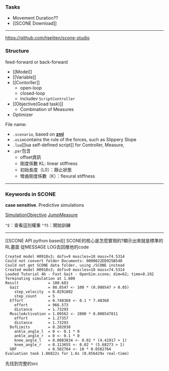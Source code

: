 ### Tasks
- Movement Duration??
- [[SCONE Download]]

---
https://github.com/tgeijten/scone-studio
### Structure
feed-forward or back-forward
- [[Model]]
- [[Variable]]
- [[Contorller]]
	- open-loop
	- closed-loop
	- includev `ScriptController`
- [[Objective(Goad task)]]
	- Combination of Measures
- Optimizer

File name:
- `.scenario`, based on **[zml](https://github.com/tgeijten/zml)**
- `.osim`contains the rule of the forces, such as Slippery Slope
- `.lua`[[lua self-defined script]] for Controller, Measure, 
- `.par`包含
	- offset資訊
	- 剛度係數 KL: linear stiffness
	- 初始長度（L0）：靜止狀態
	- 彎曲剛度係數（K）：flexural stiffness

---
### Keywords in SCONE 
**case sensitive**.
Predictive simulations

[SimulationObjective](https://scone.software/doku.php?id=ref:simulation_objective "ref:simulation_objective")
[JumpMeasure](https://scone.software/doku.php?id=ref:jump_measure "ref:jump_measure")

`^E`：查看這別權重
`^f5`：開始訓練

---
[[SCONE API python based]]
SCONE的核心是怎麼實現的?顯示出來就是標準的RL畫面
從MESSAGE LOG去回推他的code
```
Created model H0918v3; dofs=9 muscles=18 mass=74.5314
Could not convert folder Documents: 0000022ED925B540
Could not get SCONE data folder, using /SCONE instead
Created model H0918v3; dofs=9 muscles=18 mass=74.5314
Loaded Tutorial 4b - Fast Gait - OpenSim.scone; dim=62; time=0.192
Terminating simulation at 1.600
Result             = 100.683
  Gait             = 98.0547 <- 100 * (0.980547 > 0.05)
    step_velocity  = 0.0291802
    step_count     = 5
  Effort           = 0.748368 <- 0.1 * 7.48368
    effort         = 966.573
    distance       = 1.73293
  MuscleActivation = 1.09562 <- 2000 * 0.000547811
    effort         = 1.27357
    distance       = 1.73293
  DofLimits        = 0.202038
    ankle_angle_l  = 0 <- 0.1 * 0
    ankle_angle_r  = 0 <- 0.1 * 0
    knee_angle_l   = 0.0883834 <- 0.02 * (4.41917 > 1)
    knee_angle_r   = 0.113655 <- 0.02 * (5.68273 > 1)
  GRF              = 0.582764 <- 10 * 0.0582764
Evaluation took 1.86822s for 1.6s (0.856429x real-time)
```
先找到完整的src